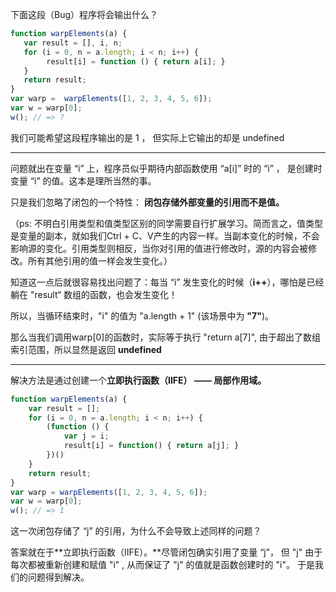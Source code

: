 下面这段（Bug）程序将会输出什么？

```js
function warpElements(a) {
   var result = [], i, n;
   for (i = 0, n = a.length; i < n; i++) {
        result[i] = function () { return a[i]; }
   }
   return result;
}
var warp =  warpElements([1, 2, 3, 4, 5, 6]);
var w = warp[0];
w(); // => ?
```

我们可能希望这段程序输出的是 1 ， 但实际上它输出的却是 undefined

---

问题就出在变量 “i” 上，程序员似乎期待内部函数使用 “a\[i\]” 时的 “i” ， 是创建时变量 “i” 的值。这本是理所当然的事。

只是我们忽略了闭包的一个特性： **闭包存储外部变量的引用而不是值。**

（ps: 不明白引用类型和值类型区别的同学需要自行扩展学习。简而言之，值类型是变量的副本，就如我们Ctrl + C、V产生的内容一样。当副本变化的时候，不会影响源的变化。引用类型则相反，当你对引用的值进行修改时，源的内容会被修改。所有其他引用的值一样会发生变化。）

知道这一点后就很容易找出问题了：每当 “i” 发生变化的时候（**i++**），哪怕是已经躺在 "result“  数组的函数，也会发生变化！

所以，当循环结束时，"i" 的值为 "a.length + 1"  \(该场景中为 **"7"**\)。

那么当我们调用warp\[0\]的函数时，实际等于执行 "return a\[7\]", 由于超出了数组索引范围，所以显然是返回 **undefined**

---

解决方法是通过创建一个**立即执行函数（IIFE） —— 局部作用域。**

```js
function warpElements(a) {
    var result = [];
    for (i = 0, n = a.length; i < n; i++) {
        (function () {
            var j = i;
            result[i] = function() { return a[j]; }
        })()       
    }
    return result;
}
var warp = warpElements([1, 2, 3, 4, 5, 6]);
var w = warp[0];
w(); // => 1
```

这一次闭包存储了 “j” 的引用，为什么不会导致上述同样的问题？

答案就在于**立即执行函数（IIFE）。**尽管闭包确实引用了变量 “j”， 但 "j" 由于每次都被重新创建和赋值 "i" , 从而保证了 "j" 的值就是函数创建时的 "i"。 于是我们的问题得到解决。

